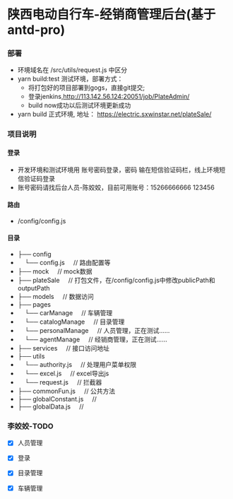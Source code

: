 # 陕西电动自行车-经销商管理后台(基于antd-pro)

### 部署
-   环境域名在 /src/utils/request.js 中区分
-   yarn build:test  测试环境，部署方式： 
    - 将打包好的项目部署到gogs，直接git提交;
    - 登录jenkins,http://113.142.56.124:20051/job/PlateAdmin/
    - build now成功以后测试环境更新成功
-   yarn build       正式环境, 地址： https://electric.sxwinstar.net/plateSale/

### 项目说明
#### 登录
- 开发环境和测试环境用 账号密码登录，密码 输在短信验证码栏，线上环境短信验证码登录
- 账号密码请找后台人员-陈姣姣，目前可用账号：15266666666   123456

#### 路由
- /config/config.js


#### 目录
- ├── config 
- &nbsp; &nbsp; └── config.js &nbsp; &nbsp;  // 路由配置等
- ├── mock &nbsp; &nbsp; // mock数据
- ├── plateSale  &nbsp; &nbsp; // 打包文件，在/config/config.js中修改publicPath和outputPath
- ├── models &nbsp; &nbsp;  // 数据访问
- ├── pages
- &nbsp; &nbsp; └── carManage &nbsp; &nbsp; // 车辆管理
- &nbsp; &nbsp; └── catalogManage &nbsp; &nbsp; // 目录管理
- &nbsp; &nbsp; └── personalManage &nbsp; &nbsp; // 人员管理，正在测试......
- &nbsp; &nbsp; └── agentManage &nbsp; &nbsp; // 经销商管理，正在测试......
- ├── services   &nbsp; &nbsp; // 接口访问地址
- ├── utils   
- &nbsp; &nbsp; └── authority.js &nbsp; &nbsp; // 处理用户菜单权限
- &nbsp; &nbsp; └── excel.js &nbsp; &nbsp; // excel导出js
- &nbsp; &nbsp; └── request.js &nbsp; &nbsp; // 拦截器
- ├── commonFun.js   &nbsp; &nbsp; // 公共方法
- ├── globalConstant.js   &nbsp; &nbsp; // 
- ├── globalData.js   &nbsp; &nbsp; // 

### 李姣姣-TODO
- [x] 人员管理
- [x] 登录
- [x] 目录管理
- [x] 车辆管理

    
